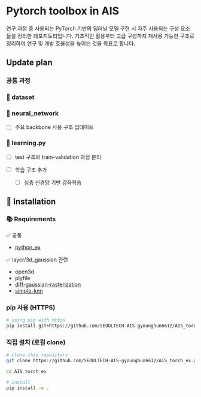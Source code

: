 # Pytorch toolbox in AIS

연구 과정 중 사용되는 PyTorch 기반의 딥러닝 모델 구현 시 자주 사용되는 구성 요소들을 정리한 레포지토리입니다.
기초적인 활용부터 고급 구성까지 재사용 가능한 구조로 정리하여 연구 및 개발 효율성을 높이는 것을 목표로 합니다.

## Update plan

### 공통 과정

### 📁 dataset

### 📁 neural_network

- [ ] 주요 backbone 사용 구조 업데이트

### 📄 learning.py

- [ ] test 구조와 train-validation 과정 분리

- [ ] 학습 구조 추가
  - [ ] 심층 신경망 기반 강화학습

## 🔧 Installation

### 📚 Requirements

✅ 공통

- [python_ex](https://github.com/SEOULTECH-AIS-gyounghun6612/AIS_python_ex.git)

✅ layer/3d_gaussian 관련

- open3d
- plyfile
- [diff-gaussian-rasterization](https://github.com/graphdeco-inria/diff-gaussian-rasterization)
- [simple-knn](https://gitlab.inria.fr/bkerbl/simple-knn.git)

### pip 사용 (HTTPS)

```bash
# using pip with https
pip install git+https://github.com/SEOULTECH-AIS-gyounghun6612/AIS_torch_ex.git@ver_alpha
```

### 직접 설치 (로컬 clone)

```bash
# clone this repository
git clone https://github.com/SEOULTECH-AIS-gyounghun6612/AIS_torch_ex.git

cd AIS_torch_ex

# install 
pip install -e .
```

